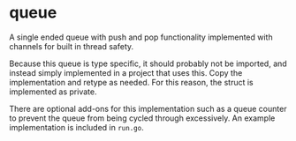 # queue

A single ended queue with push and pop functionality implemented with channels for built in thread safety. 

Because this queue is type specific, it should probably not be imported, and instead simply implemented in a project that uses this. Copy the implementation and retype as needed. For this reason, the struct is implemented as private.

There are optional add-ons for this implementation such as a queue counter to prevent the queue from being cycled through excessively. An example implementation is included in `run.go`.